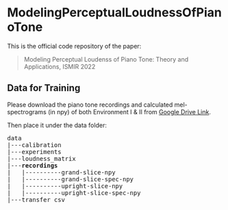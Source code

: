 # ModelingPerceptualLoudnessOfPianoTone
This is the official code repository of the paper:
> Modeling Perceptual Loudenss of Piano Tone: Theory and Applications, ISMIR 2022

## Data for Training
Please download the piano tone recordings and calculated mel-spectrograms (in npy) of  both Environment I & II from [Google Drive Link](https://drive.google.com/drive/folders/1B_CHz-z1XW34FMeQ8PbqwzyYPAwBWXCF?usp=sharing).

Then place it under the data folder:
<pre>
data  
|---calibration  
|---experiments  
|---loudness_matrix  
|---<strong>recordings</strong>  
|   |----------grand-slice-npy  
|   |----------grand-slice-spec-npy  
|   |----------upright-slice-npy  
|   |----------upright-slice-spec-npy  
|---transfer_csv  
</pre>

